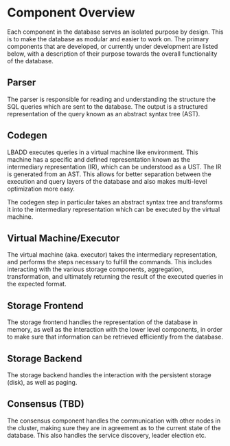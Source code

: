 # Component Overview

Each component in the database serves an isolated purpose by design. This is to make the database as modular and easier to work on. The primary components that are developed, or currently under development are listed below, with a description of their purpose towards the overall functionality of the database.

## Parser

The parser is responsible for reading and understanding the structure the SQL queries which are sent to the database.
The output is a structured representation of the query known as an abstract syntax tree (AST).

## Codegen

LBADD executes queries in a virtual machine like environment. This machine has a specific and defined representation known as the intermediary representation (IR), which can be understood as a UST. The IR is generated from an AST. This allows for better separation between the execution and query layers of the database and also makes multi-level optimization more easy.

The codegen step in particular takes an abstract syntax tree and transforms it into the intermediary representation which can be executed by the virtual machine.

## Virtual Machine/Executor

The virtual machine (aka. executor) takes the intermediary representation, and performs the steps necessary to fulfill the commands. This includes interacting with the various storage components, aggregation, transformation, and ultimately returning the result of the executed queries in the expected format.

## Storage Frontend

The storage frontend handles the representation of the database in memory, as well as the interaction with the lower level components, in order to make sure that information can be retrieved efficiently from the database.

## Storage Backend

The storage backend handles the interaction with the persistent storage (disk), as well as paging.

## Consensus (TBD)

The consensus component handles the communication with other nodes in the cluster, making sure they are in agreement as to the current state of the database. This also handles the service discovery, leader election etc.
